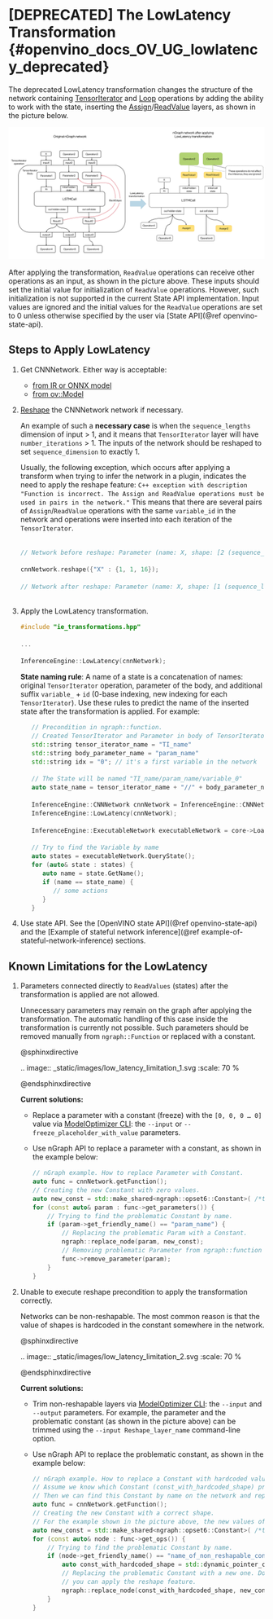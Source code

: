 # [DEPRECATED] The LowLatency Transformation {#openvino_docs_OV_UG_lowlatency_deprecated}

The deprecated LowLatency transformation changes the structure of the network containing [TensorIterator](../ops/infrastructure/TensorIterator_1.md) and [Loop](../ops/infrastructure/Loop_5.md) operations by adding the ability to work with the state, inserting the [Assign](../ops/infrastructure/Assign_3.md)/[ReadValue](../ops/infrastructure/ReadValue_3.md) layers, as shown in the picture below.

![](img/applying_low_latency.svg)

After applying the transformation, `ReadValue` operations can receive other operations as an input, as shown in the picture above. These inputs should set the initial value for initialization of `ReadValue` operations. However, such initialization is not supported in the current State API implementation. Input values are ignored and the initial values for the `ReadValue` operations are set to 0 unless otherwise specified by the user via [State API](@ref openvino-state-api).

## Steps to Apply LowLatency

1. Get CNNNetwork. Either way is acceptable:

	* [from IR or ONNX model](./integrate_with_your_application.md)
	* [from ov::Model](../OV_Runtime_UG/model_representation.md)

2. [Reshape](ShapeInference.md) the CNNNetwork network if necessary. 

   An example of such a **necessary case** is when the `sequence_lengths` dimension of input > 1, and it means that `TensorIterator` layer will have `number_iterations` > 1. The inputs of the network should be reshaped to set `sequence_dimension` to exactly 1.

   Usually, the following exception, which occurs after applying a transform when trying to infer the network in a plugin, indicates the need to apply the reshape feature: 
   `C++ exception with description "Function is incorrect. The Assign and ReadValue operations must be used in pairs in the network."`
   This means that there are several pairs of `Assign`/`ReadValue` operations with the same `variable_id` in the network and operations were inserted into each iteration of the `TensorIterator`.

   ```cpp

   // Network before reshape: Parameter (name: X, shape: [2 (sequence_lengths), 1, 16]) -> TensorIterator (num_iteration = 2, axis = 0) -> ...

   cnnNetwork.reshape({"X" : {1, 1, 16});

   // Network after reshape: Parameter (name: X, shape: [1 (sequence_lengths), 1, 16]) -> TensorIterator (num_iteration = 1, axis = 0) -> ...
      
   ```

3. Apply the LowLatency transformation.
   ```cpp
   #include "ie_transformations.hpp"

   ...

   InferenceEngine::LowLatency(cnnNetwork);
   ```
   **State naming rule**:  A name of a state is a concatenation of names: original `TensorIterator` operation, parameter of the body, and additional suffix `variable_` + `id` (0-base indexing, new indexing for each `TensorIterator`). Use these rules to predict the name of the inserted state after the transformation is applied. For example:

   ```cpp
      // Precondition in ngraph::function.
      // Created TensorIterator and Parameter in body of TensorIterator with names
      std::string tensor_iterator_name = "TI_name"
      std::string body_parameter_name = "param_name"
      std::string idx = "0"; // it's a first variable in the network

      // The State will be named "TI_name/param_name/variable_0"
      auto state_name = tensor_iterator_name + "//" + body_parameter_name + "//" + "variable_" + idx;

      InferenceEngine::CNNNetwork cnnNetwork = InferenceEngine::CNNNetwork{function};
      InferenceEngine::LowLatency(cnnNetwork);

      InferenceEngine::ExecutableNetwork executableNetwork = core->LoadNetwork(/*cnnNetwork, targetDevice, configuration*/);

      // Try to find the Variable by name
      auto states = executableNetwork.QueryState();
      for (auto& state : states) {
         auto name = state.GetName();
         if (name == state_name) {
            // some actions
         }
      }
   ```
4. Use state API. See the [OpenVINO state API](@ref openvino-state-api) and the [Example of stateful network inference](@ref example-of-stateful-network-inference) sections.

 
## Known Limitations for the LowLatency
1. Parameters connected directly to `ReadValues` (states) after the transformation is applied are not allowed.

	Unnecessary parameters may remain on the graph after applying the transformation. The automatic handling of this case inside the transformation is currently not possible. Such parameters should be removed manually from `ngraph::Function` or replaced with a constant.

	@sphinxdirective

	.. image:: _static/images/low_latency_limitation_1.svg
	   :scale: 70 %

	@endsphinxdirective

	**Current solutions:** 
	* Replace a parameter with a constant (freeze) with the `[0, 0, 0 … 0]` value via [ModelOptimizer CLI](../MO_DG/prepare_model/convert_model/Converting_Model.md): the `--input` or `--freeze_placeholder_with_value` parameters.
	* Use nGraph API to replace a parameter with a constant, as shown in the example below:

		```cpp
		// nGraph example. How to replace Parameter with Constant.
		auto func = cnnNetwork.getFunction();
		// Creating the new Constant with zero values.
		auto new_const = std::make_shared<ngraph::opset6::Constant>( /*type, shape, std::vector with zeros*/ );
		for (const auto& param : func->get_parameters()) {
			// Trying to find the problematic Constant by name.
			if (param->get_friendly_name() == "param_name") {
				// Replacing the problematic Param with a Constant.
				ngraph::replace_node(param, new_const);
				// Removing problematic Parameter from ngraph::function
				func->remove_parameter(param);
			}
		}
		```

2. Unable to execute reshape precondition to apply the transformation correctly.

	Networks can be non-reshapable. The most common reason is that the value of shapes is hardcoded in the constant somewhere in the network. 

	@sphinxdirective

	.. image:: _static/images/low_latency_limitation_2.svg
	   :scale: 70 %

	@endsphinxdirective

	**Current solutions:** 
	* Trim non-reshapable layers via [ModelOptimizer CLI](../MO_DG/prepare_model/convert_model/Converting_Model.md): the `--input` and `--output` parameters. For example, the parameter and the problematic constant (as shown in the picture above) can be trimmed using the `--input Reshape_layer_name` command-line option. 
	* Use nGraph API to replace the problematic constant, as shown in the example below:

		```cpp
		// nGraph example. How to replace a Constant with hardcoded values of shapes in the network with another one with the new values.
		// Assume we know which Constant (const_with_hardcoded_shape) prevents the reshape from being applied.
		// Then we can find this Constant by name on the network and replace it with a new one with the correct shape.
		auto func = cnnNetwork.getFunction();
		// Creating the new Constant with a correct shape.
		// For the example shown in the picture above, the new values of the Constant should be 1, 1, 10 instead of 1, 49, 10
		auto new_const = std::make_shared<ngraph::opset6::Constant>( /*type, shape, value_with_correct_shape*/ );
		for (const auto& node : func->get_ops()) {
			// Trying to find the problematic Constant by name.
			if (node->get_friendly_name() == "name_of_non_reshapable_const") {
				auto const_with_hardcoded_shape = std::dynamic_pointer_cast<ngraph::opset6::Constant>(node);
				// Replacing the problematic Constant with a new one. Do this for all the problematic Constants in the network, then 
				// you can apply the reshape feature.
				ngraph::replace_node(const_with_hardcoded_shape, new_const);
			}
		}
		```
